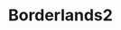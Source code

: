 ---
title: Borderlands2
crosslinks:
- Borderlands
- PandoranRedCross
- BorderlandsPreSequel
- pcmasterrace
- coopplay
- GameDeals
- OSHA
- Fallout
- IAmA
- BL2Builds
- mildlyinteresting
- BorderlandsLore
- linux_gaming
- gaming
- nvidia
- comedynecromancy
- Games
- dankmemes
- darksouls
---
